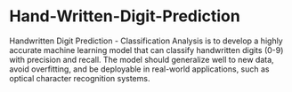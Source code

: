 # Hand-Written-Digit-Prediction
Handwritten Digit Prediction - Classification Analysis is to develop a highly accurate machine learning model that can classify handwritten digits (0-9) with precision and recall. The model should generalize well to new data, avoid overfitting, and be deployable in real-world applications, such as optical character recognition systems.

